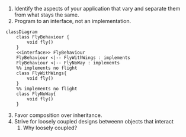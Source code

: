 1) Identify the aspects of your application that vary and separate them from what stays the same.
2) Program to an interface, not an implementation.
```mermaid
classDiagram
	class FlyBehaviour {
		void fly()
	}
	<<interface>> FlyBehaviour
	FlyBehaviour <|-- FlyWithWings : implements
	FlyBehaviour <|-- FlyNoWay : implements
	%% implements no flight
	class FlyWithWings{
		void fly()
	}
	%% implements no flight
	class FlyNoWay{
		void fly()
	}
```

3) Favor composition over inheritance.
4) Strive for loosely coupled designs betweenn objects that interact
	1) Why loosely coupled?






